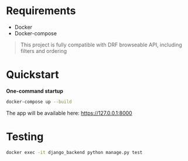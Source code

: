 # Requirements
- Docker
- Docker-compose

> This project is fully compatible with DRF browseable API, including filters and ordering

# Quickstart
**One-command startup**
```bash
docker-compose up --build
```
The app will be available here: https://127.0.0.1:8000

# Testing
```bash
docker exec -it django_backend python manage.py test
```
